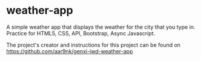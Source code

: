 # weather-app

A simple weather app that displays the weather for the city that you type in. 
Practice for HTML5, CSS, API, Bootstrap, Async Javascript. 

The project's creator and instructions for this project can be found on https://github.com/aar9nk/genxi-jwd-weather-app
